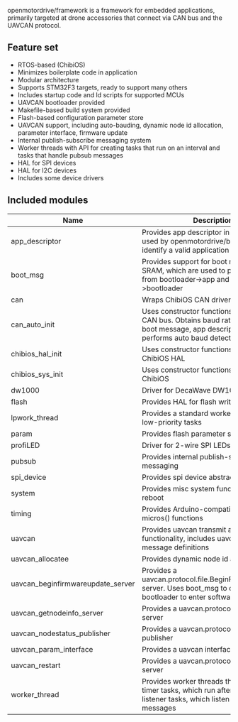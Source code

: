 openmotordrive/framework is a framework for embedded applications, primarily targeted at drone accessories that connect via CAN bus and the UAVCAN protocol.

## Feature set
- RTOS-based (ChibiOS)
- Minimizes boilerplate code in application
- Modular architecture
- Supports STM32F3 targets, ready to support many others
- Includes startup code and ld scripts for supported MCUs
- UAVCAN bootloader provided
- Makefile-based build system provided
- Flash-based configuration parameter store
- UAVCAN support, including auto-bauding, dynamic node id allocation, parameter interface, firmware update
- Internal publish-subscribe messaging system
- Worker threads with API for creating tasks that run on an interval and tasks that handle pubsub messages
- HAL for SPI devices
- HAL for I2C devices
- Includes some device drivers

## Included modules
|Name|Description|
|---|---|
|app_descriptor|Provides app descriptor in flash, which is used by openmotordrive/bootloader to identify a valid application|
|boot_msg|Provides support for boot messages in SRAM, which are used to pass messages from bootloader->app and app->bootloader|
|can|Wraps ChibiOS CAN driver|
|can_auto_init|Uses constructor functions to initialize CAN bus. Obtains baud rate setting from boot message, app descriptor, or performs auto baud detection|
|chibios_hal_init|Uses constructor functions to initialize ChibiOS HAL|
|chibios_sys_init|Uses constructor functions to initialize ChibiOS|
|dw1000|Driver for DecaWave DW1000|
|flash|Provides HAL for flash write and erase|
|lpwork_thread|Provides a standard worker thread for low-priority tasks|
|param|Provides flash parameter support|
|profiLED|Driver for 2-wire SPI LEDs|
|pubsub|Provides internal publish-subscribe messaging|
|spi_device|Provides spi device abstraction|
|system|Provides misc system functions, e.g. reboot|
|timing|Provides Arduino-compatible millis(), micros() functions|
|uavcan|Provides uavcan transmit and receive functionality, includes uavcan standard message definitions|
|uavcan_allocatee|Provides dynamic node id allocation|
|uavcan_beginfirmwareupdate_server|Provides a uavcan.protocol.file.BeginFirmwareUpdate server. Uses boot_msg to command bootloader to enter software update mode|
|uavcan_getnodeinfo_server|Provides a uavcan.protocol.GetNodeInfo server|
|uavcan_nodestatus_publisher|Provides a uavcan.protocol.NodeStatus publisher|
|uavcan_param_interface|Provides a uavcan interface for param|
|uavcan_restart|Provides a uavcan.protocol.RestartNode server|
|worker_thread|Provides worker threads that can process timer tasks, which run after a delay, or listener tasks, which listen to pubsub messages|



